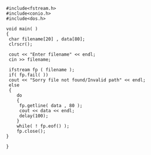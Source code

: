 	#include<fstream.h>
	#include<conio.h>
	#include<dos.h>
	
	void main( )
	{		
	 char filename[20] , data[80];
	 clrscr();

	 cout << "Enter filename" << endl;
	 cin >> filename;

	 ifstream fp ( filename );
	 if( fp.fail( ))
	 cout << "Sorry file not found/Invalid path" << endl;
	 else
	 {
		do
		{	
		 fp.getline( data , 80 );
		 cout << data << endl;
		 delay(100);
		}
		while( ! fp.eof() );
		fp.close();
	}

	}
			 
		 

	
	
	
